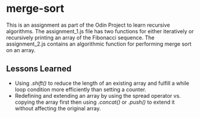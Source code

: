 # merge-sort

This is an assignment as part of the Odin Project to learn recursive algorithms. The assignment_1.js file has two functions for either iteratively or recursively printing an array of the Fibonacci sequence. The assignment_2.js contains an algorithmic function for performing merge sort on an array.

## Lessons Learned

- Using _.shift()_ to reduce the length of an existing array and fulfill a while loop condition more efficiently than setting a counter.
- Redefining and extending an array by using the spread operator vs. copying the array first then using _.concat()_ or _.push()_ to extend it without affecting the original array.
